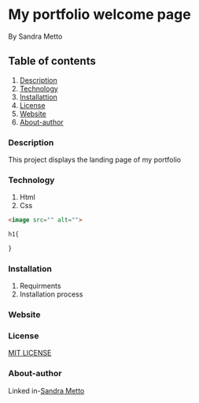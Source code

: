 # My portfolio welcome page
By Sandra Metto
## Table of contents
1. [Description](#Description)
2. [Technology](#Technology)
3. [Installattion](#Installation)
4. [License](#Lisence)
5. [Website](#Website)
6. [About-author](#About-athor)
### Description
This project displays the landing page of my portfolio
### Technology
1. Html
2. Css

```Html 
<image src="" alt="">

```

```css
h1{

}
```
### Installation
1. Requirments
2. Installation process

### Website

### License
[MIT LICENSE](https://github.com/SMetto20/my-first-IP/blob/main/LICENSE)

### About-author
Linked in-[Sandra Metto](https://www.linkedin.com/in/sandra-metto-68500319a/)
